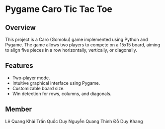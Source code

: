 # Pygame Caro Tic Tac Toe

## Overview
This project is a Caro (Gomoku) game implemented using Python and Pygame. The game allows two players to compete on a 15x15 board, aiming to align five pieces in a row horizontally, vertically, or diagonally.

## Features
- Two-player mode.
- Intuitive graphical interface using Pygame.
- Customizable board size.
- Win detection for rows, columns, and diagonals.

## Member
Lê Quang Khải
Trần Quốc Duy
Nguyễn Quang Thinh
Đỗ Duy Khang
